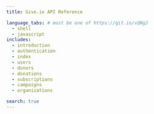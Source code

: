 ```yaml
---
title: Give.io API Reference

language_tabs: # must be one of https://git.io/vQNgJ
  - shell
  - javascript
includes:
  - introduction
  - authentication
  - index
  - users
  - donors
  - donations
  - subscriptions
  - campaigns
  - organizations

search: true
---
```

